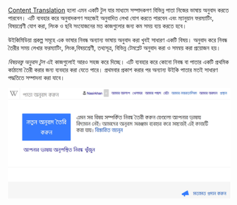 [Content Translation](https://www.mediawiki.org/wiki/ContentTranslation) হলো এমন একটি টুল যার মাধ্যমে সম্পাদকগণ বিভিন্ন পাতা নিজের ভাষায় অনুবাদ করতে পারবেন। এটি ব্যবহার করে অনুবাদকগণ সহজেই অনুবাদিত লেখা যোগ করতে পারবেন এবং ম্যানুয়ান ফরম্যাটিং, বিষয়শ্রেণী যোগ করা, লিংক ও ছবি সংযোজনের মত কাজগুলোর জন্য কম সময় ব্যয় করতে হবে।

উইকিমিডিয়া প্রকল্প সমূহে এক ভাষার নিবন্ধ অন্যান্য ভাষায় অনুবাদ করা খুবই সাধারণ একটি বিষয়। অনুবাদ করে নিবন্ধ তৈরীর সময় লেখার ফরম্যাটিং, লিংক,বিষয়শ্রেণী, তথ্যসূত্র, বিভিন্ন টেমপ্লেট অনুবাদ করা ও সমন্বয় করা প্রয়োজন হয়। 

*বিষয়বস্তু অনুবাদ টুল* এই কাজগুলোই আরও সহজ করে দিচ্ছে। এটি ব্যবহার করে কোনো নিবন্ধ বা পাতার একটি প্রথমিক কাঠামো তৈরী করার জন্য ব্যবহার করা যেতে পারে। প্রথমবার প্রকাশ করার পর অন্যান্য উইকি পাতার মতই সাধারণ পদ্ধতিতে সম্পাদনা করা যাবে। 


![Content Translation Dashboard](images/content-translation-dashboard.jpg "Content Translation Dashboard")